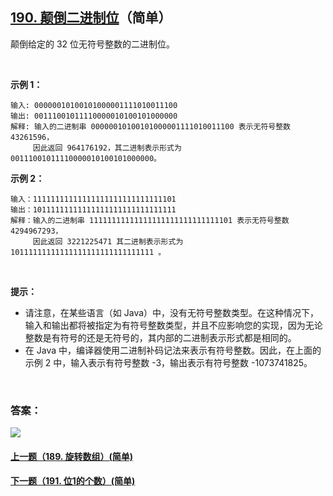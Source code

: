 ## [190. 颠倒二进制位](https://leetcode-cn.com/problems/reverse-bits/)（简单）

颠倒给定的 32 位无符号整数的二进制位。

<br/>

**示例 1：**

```
输入: 00000010100101000001111010011100
输出: 00111001011110000010100101000000
解释: 输入的二进制串 00000010100101000001111010011100 表示无符号整数 43261596，
     因此返回 964176192，其二进制表示形式为 00111001011110000010100101000000。
```

**示例 2：**

```
输入：11111111111111111111111111111101
输出：10111111111111111111111111111111
解释：输入的二进制串 11111111111111111111111111111101 表示无符号整数 4294967293，
     因此返回 3221225471 其二进制表示形式为 10111111111111111111111111111111 。
```

<br/>

**提示：**

- 请注意，在某些语言（如 Java）中，没有无符号整数类型。在这种情况下，输入和输出都将被指定为有符号整数类型，并且不应影响您的实现，因为无论整数是有符号的还是无符号的，其内部的二进制表示形式都是相同的。
- 在 Java 中，编译器使用二进制补码记法来表示有符号整数。因此，在上面的 示例 2 中，输入表示有符号整数 -3，输出表示有符号整数 -1073741825。

<br/>

### 答案：







![](https://img-blog.csdnimg.cn/20200807155236311.png)

#### [上一题（189. 旋转数组）(简单)](https://github.com/sdwwld/leetCode/blob/master/src/main/java/com/wld/java/leetcode/leetCode0189.md)

#### [下一题（191. 位1的个数）(简单)](https://github.com/sdwwld/leetCode/blob/master/src/main/java/com/wld/java/leetcode/leetCode0191.md)